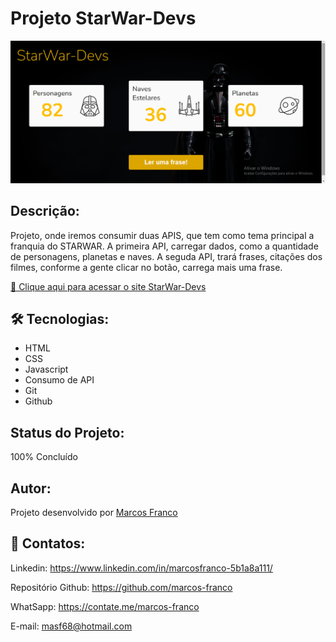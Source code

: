 #   Projeto StarWar-Devs

![preview](./preview.png)

## Descrição:
Projeto, onde iremos consumir duas APIS, que tem como tema principal a franquia do STARWAR.
A primeira API, carregar dados, como a quantidade de personagens, planetas e naves.
A seguda API, trará frases, citações dos filmes, conforme a gente clicar no botão, carrega mais uma frase.


[🔗 Clique aqui para acessar o site StarWar-Devs](https://marcos-franco.github.io/StarWar-Devs/)


## 🛠 Tecnologias:
- HTML
- CSS
- Javascript
- Consumo de API
- Git
- Github

## Status do Projeto:
100% Concluído

## Autor:
Projeto desenvolvido por [Marcos Franco](https://www.linkedin.com/in/marcosfranco-5b1a8a111/)

## 💛 Contatos:

Linkedin: https://www.linkedin.com/in/marcosfranco-5b1a8a111/

Repositório Github: https://github.com/marcos-franco

WhatSapp: https://contate.me/marcos-franco

E-mail: masf68@hotmail.com
